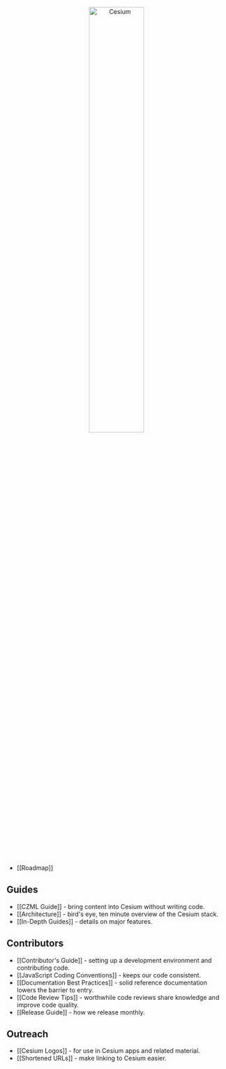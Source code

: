 <p align="center">
<img src="wiki/logos/Cesium_Logo_Color.jpg" width="50%" alt="Cesium" />
</p>

* [[Roadmap]]

## Guides

* [[CZML Guide]] - bring content into Cesium without writing code.
* [[Architecture]] - bird's eye, ten minute overview of the Cesium stack.
* [[In-Depth Guides]] - details on major features.

## Contributors

* [[Contributor's Guide]] - setting up a development environment and contributing code.
* [[JavaScript Coding Conventions]] - keeps our code consistent.
* [[Documentation Best Practices]] - solid reference documentation lowers the barrier to entry.
* [[Code Review Tips]] - worthwhile code reviews share knowledge and improve code quality.
* [[Release Guide]] - how we release monthly.

## Outreach

* [[Cesium Logos]] - for use in Cesium apps and related material.
* [[Shortened URLs]] - make linking to Cesium easier.
